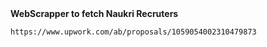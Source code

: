 <b>
    WebScrapper to fetch Naukri Recruters
</b>

``` 
https://www.upwork.com/ab/proposals/1059054002310479873 
```